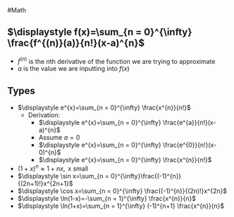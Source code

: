 #Math
## $\displaystyle f(x)=\sum_{n = 0}^{\infty} \frac{f^{(n)}(a)}{n!}(x-a)^{n}$
* $\displaystyle f^{(n)}$ is the $\displaystyle n$th derivative of the function we are trying to approximate
* $\displaystyle a$ is the value we are inputting into $\displaystyle f(x)$
## Types
* $\displaystyle e^{x}=\sum_{n = 0}^{\infty} \frac{x^{n}}{n!}$
	* Derivation:
		* $\displaystyle e^{x}=\sum_{n = 0}^{\infty} \frac{e^{a}}{n!}(x-a)^{n}$
		* Assume $\displaystyle a=0$
		* $\displaystyle e^{x}=\sum_{n = 0}^{\infty} \frac{e^{0}}{n!}(x-0)^{n}$
		* $\displaystyle e^{x}=\sum_{n = 0}^{\infty} \frac{x^{n}}{n!}$
* $\displaystyle (1+x)^{n}\approx 1+nx, \text{ x small}$
* $\displaystyle \sin x=\sum_{n = 0}^{\infty}\frac{(-1)^{n}}{(2n+1)!}x^{2n+1}$
* $\displaystyle \cos x=\sum_{n = 0}^{\infty} \frac{(-1)^{n}}{(2n)!}x^{2n}$
* $\displaystyle \ln(1-x)=-\sum_{n = 1}^{\infty} \frac{x^{n}}{n}$
* $\displaystyle \ln(1+x)=\sum_{n = 1}^{\infty} (-1)^{n+1} \frac{x^{n}}{n}$
